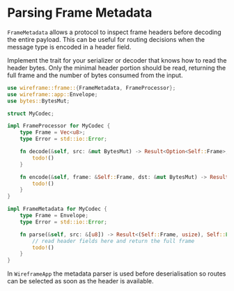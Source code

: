# Parsing Frame Metadata

`FrameMetadata` allows a protocol to inspect frame headers before decoding the
entire payload. This can be useful for routing decisions when the message type
is encoded in a header field.

Implement the trait for your serializer or decoder that knows how to read the
header bytes. Only the minimal header portion should be read, returning the
full frame and the number of bytes consumed from the input.

```rust
use wireframe::frame::{FrameMetadata, FrameProcessor};
use wireframe::app::Envelope;
use bytes::BytesMut;

struct MyCodec;

impl FrameProcessor for MyCodec {
    type Frame = Vec<u8>;
    type Error = std::io::Error;

    fn decode(&self, src: &mut BytesMut) -> Result<Option<Self::Frame>, Self::Error> {
        todo!()
    }

    fn encode(&self, frame: &Self::Frame, dst: &mut BytesMut) -> Result<(), Self::Error> {
        todo!()
    }
}

impl FrameMetadata for MyCodec {
    type Frame = Envelope;
    type Error = std::io::Error;

    fn parse(&self, src: &[u8]) -> Result<(Self::Frame, usize), Self::Error> {
        // read header fields here and return the full frame
        todo!()
    }
}
```

In `WireframeApp` the metadata parser is used before deserialisation so routes
can be selected as soon as the header is available.

